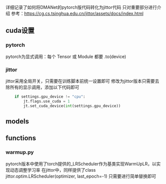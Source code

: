 详细记录了如何将DMANet的pytorch版代码转化为jittor代码
只对重要部分进行介绍
参考：https://cg.cs.tsinghua.edu.cn/jittor/assets/docs/index.html
## cuda设置
### pytorch

pytorch为显式调用：每个 Tensor 或 Module 都要 .to(device)

### jittor

jittor采用全局开关，只需要在训练脚本前统一设置即可
修改为jittor版本只需要去除所有的显示调用，添加以下代码即可
``` train.py AbstractTrainer/__init__.py
    if settings.gpu_device != "cpu":
        jt.flags.use_cuda = 1
        jt.set_cuda_device(int(settings.gpu_device))
```

## models


## functions

### warmup.py

pytorch版本中使用了torch提供的_LRScheduler作为基类实现WarmUpLR，以实现动态调整学习率
在jittor中，同样提供了class jittor.optim.LRScheduler(optimizer, last_epoch=-1)
只需要进行简单替换即可

### 